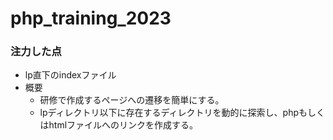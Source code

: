 # php_training_2023

### 注力した点
- lp直下のindexファイル
- 概要
  - 研修で作成するページへの遷移を簡単にする。
  - lpディレクトリ以下に存在するディレクトリを動的に探索し、phpもしくはhtmlファイルへのリンクを作成する。
